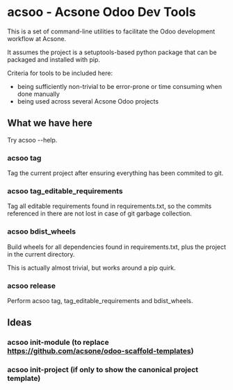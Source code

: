 # acsoo - Acsone Odoo Dev Tools

This is a set of command-line utilities to facilitate
the Odoo development workflow at Acsone.

It assumes the project is a setuptools-based python package
that can be packaged and installed with pip.

Criteria for tools to be included here:

* being sufficiently non-trivial to be error-prone or time consuming when done manually
* being used across several Acsone Odoo projects

## What we have here

Try acsoo --help.

### acsoo tag

Tag the current project after ensuring everything has 
been commited to git.

### acsoo tag_editable_requirements

Tag all editable requirements found in requirements.txt, so
the commits referenced in there are not lost in case of
git garbage collection.

### acsoo bdist_wheels

Build wheels for all dependencies found in requirements.txt,
plus the project in the current directory.

This is actually almost trivial, but works around a pip quirk.

### acsoo release

Perform acsoo tag, tag_editable_requirements and bdist_wheels.

## Ideas

### acsoo init-module (to replace https://github.com/acsone/odoo-scaffold-templates)

### acsoo init-project (if only to show the canonical project template) 
